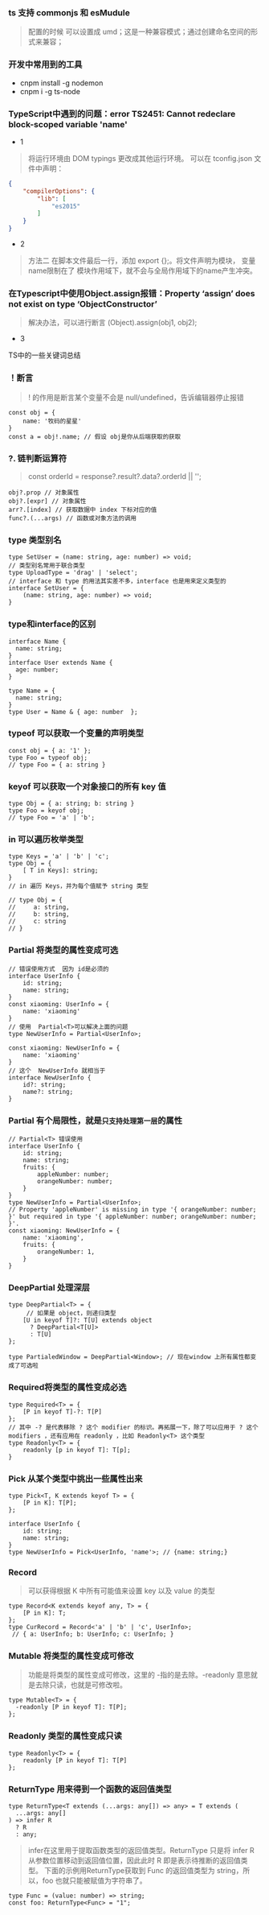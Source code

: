 ### ts 支持 commonjs 和 esMudule
> 配置的时候 可以设置成 umd；这是一种兼容模式；通过创建命名空间的形式来兼容；

### 开发中常用到的工具
- cnpm install -g  nodemon
- cnpm i -g ts-node 
### TypeScript中遇到的问题：error TS2451: Cannot redeclare block-scoped variable 'name'
- 1
> 将运行环境由 DOM typings 更改成其他运行环境。
  可以在 tconfig.json 文件中声明：
```json
{
    "compilerOptions": {
        "lib": [
            "es2015"
        ]
    }
}
```
- 2
> 方法二
  在脚本文件最后一行，添加 export {};。将文件声明为模块，
  变量name限制在了 模块作用域下，就不会与全局作用域下的name产生冲突。
### 在Typescript中使用Object.assign报错：Property ‘assign’ does not exist on type ‘ObjectConstructor’
>  解决办法，可以进行断言   (<any>Object).assign(obj1, obj2);
- 3 

TS中的一些关键词总结
### ！断言
> ! 的作用是断言某个变量不会是 null/undefined，告诉编辑器停止报错
```tsx
const obj = {
    name: '牧码的星星'
}
const a = obj!.name; // 假设 obj是你从后端获取的获取
```
### ?. 链判断运算符
> const orderId = response?.result?.data?.orderId || '';
```tsx
obj?.prop // 对象属性
obj?.[expr] // 对象属性
arr?.[index] // 获取数据中 index 下标对应的值
func?.(...args) // 函数或对象方法的调用
```
### type 类型别名
```tsx
type SetUser = (name: string, age: number) => void;
// 类型别名常用于联合类型
type UploadType = 'drag' | 'select';
// interface 和 type 的用法其实差不多，interface 也是用来定义类型的
interface SetUser = {
    (name: string, age: number) => void;
}

```
### type和interface的区别
```tsx
interface Name { 
  name: string; 
}
interface User extends Name { 
  age: number; 
}

type Name = { 
  name: string; 
}
type User = Name & { age: number  };
```
### typeof 可以获取一个变量的声明类型
```tsx
const obj = { a: '1' };
type Foo = typeof obj; 
// type Foo = { a: string }
```
### keyof 可以获取一个对象接口的所有 key 值
```tsx
type Obj = { a: string; b: string }
type Foo = keyof obj;
// type Foo = 'a' | 'b';
```
### in 可以遍历枚举类型
```tsx
type Keys = 'a' | 'b' | 'c';
type Obj = { 
    [ T in Keys]: string;
}
// in 遍历 Keys，并为每个值赋予 string 类型

// type Obj = {
//     a: string,
//     b: string,
//     c: string
// }
```
### Partial<T> 将类型的属性变成可选
```tsx
// 错误使用方式  因为 id是必须的
interface UserInfo {
    id: string;
    name: string;
}
const xiaoming: UserInfo = {
    name: 'xiaoming'
}
// 使用  Partial<T>可以解决上面的问题
type NewUserInfo = Partial<UserInfo>;

const xiaoming: NewUserInfo = {
    name: 'xiaoming'
}
// 这个  NewUserInfo 就相当于
interface NewUserInfo {
    id?: string;
    name?: string;
}
```
### Partial<T> 有个局限性，就是`只支持处理第一层`的属性
```tsx
// Partial<T> 错误使用
interface UserInfo {
    id: string;
    name: string;
    fruits: {
        appleNumber: number;
        orangeNumber: number;
    }
}
type NewUserInfo = Partial<UserInfo>;
// Property 'appleNumber' is missing in type '{ orangeNumber: number; }' but required in type '{ appleNumber: number; orangeNumber: number; }'.
const xiaoming: NewUserInfo = {
    name: 'xiaoming',
    fruits: {
        orangeNumber: 1,
    }
}

```
### DeepPartial 处理深层
````tsx
type DeepPartial<T> = {
     // 如果是 object，则递归类型
    [U in keyof T]?: T[U] extends object
      ? DeepPartial<T[U]>
      : T[U]
};

type PartialedWindow = DeepPartial<Window>; // 现在window 上所有属性都变成了可选啦

````
### Required将类型的属性变成必选
```tsx
type Required<T> = { 
    [P in keyof T]-?: T[P] 
};
// 其中 -? 是代表移除 ? 这个 modifier 的标识。再拓展一下，除了可以应用于 ? 这个 modifiers ，还有应用在 readonly ，比如 Readonly<T> 这个类型
type Readonly<T> = {
    readonly [p in keyof T]: T[p];
}
```
### Pick 从某个类型中挑出一些属性出来
```tsx
type Pick<T, K extends keyof T> = {
    [P in K]: T[P];
};

interface UserInfo {
    id: string;
    name: string;
}
type NewUserInfo = Pick<UserInfo, 'name'>; // {name: string;}

```
### Record
> 可以获得根据 K 中所有可能值来设置 key 以及 value 的类型
```tsx
type Record<K extends keyof any, T> = {
    [P in K]: T;
};
type CurRecord = Record<'a' | 'b' | 'c', UserInfo>;  
 // { a: UserInfo; b: UserInfo; c: UserInfo; }
```
### Mutable<T> 将类型的属性变成可修改
> 功能是将类型的属性变成可修改，这里的 -指的是去除。-readonly 意思就是去除只读，也就是可修改啦。
```tsx
type Mutable<T> = {
  -readonly [P in keyof T]: T[P];
};
```
### Readonly<T> 类型的属性变成只读
```tsx
type Readonly<T> = { 
    readonly [P in keyof T]: T[P] 
};
```
### ReturnType 用来得到一个函数的返回值类型
```tsx
type ReturnType<T extends (...args: any[]) => any> = T extends (
  ...args: any[]
) => infer R
  ? R
  : any;
```
> infer在这里用于提取函数类型的返回值类型。ReturnType<T> 只是将 infer R 从参数位置移动到返回值位置，因此此时 R 即是表示待推断的返回值类型。
  下面的示例用ReturnType获取到 Func 的返回值类型为 string，所以，foo 也就只能被赋值为字符串了。
```tsx
type Func = (value: number) => string;
const foo: ReturnType<Func> = "1";
```
